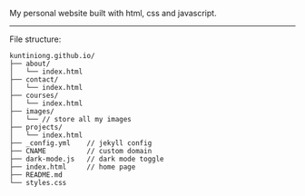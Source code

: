 My personal website built with html, css and javascript.

---
File structure:
```
kuntiniong.github.io/
├── about/
│   └── index.html
├── contact/
│   └── index.html
├── courses/
│   └── index.html
├── images/
│   └── // store all my images
├── projects/
│   └── index.html
├── _config.yml    // jekyll config
├── CNAME          // custom domain
├── dark-mode.js   // dark mode toggle
├── index.html     // home page
├── README.md
└── styles.css
```